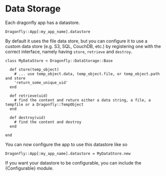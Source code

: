 Data Storage
============

Each dragonfly app has a datastore.

    Dragonfly::App[:my_app_name].datastore
    
By default it uses the file data store, but you can configure it to use
a custom data store (e.g. S3, SQL, CouchDB, etc.) by registering one with the correct interface, namely
having `store`, `retrieve` and `destroy`.

    class MyDataStore < Dragonfly::DataStorage::Base

      def store(temp_object)
        # ... use temp_object.data, temp_object.file, or temp_object.path and store
        'return_some_unique_uid'
      end

      def retrieve(uid)
        # find the content and return either a data string, a file, a tempfile or a Dragonfly::TempObject
      end
  
      def destroy(uid)
        # find the content and destroy
      end

    end

You can now configure the app to use this datastore like so

    Dragonfly::App[:my_app_name].datastore = MyDataStore.new

If you want your datastore to be configurable, you can include the {Configurable} module.
